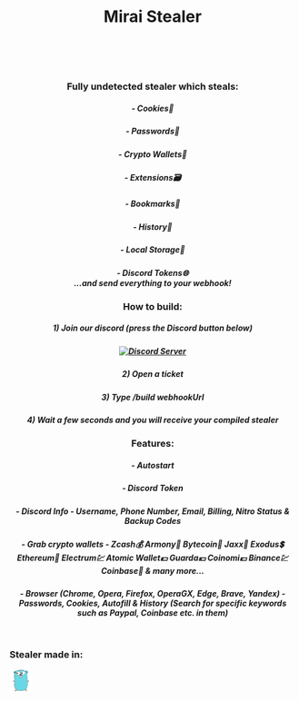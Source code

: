 
<h1 align="center">Mirai Stealer</h1>
<h1 align="center"> <img align="middle" src="https://cdn.discordapp.com/attachments/928696158610669568/1050013986269167707/image.png" alt=""></h1>
<h3 align="center">Fully undetected stealer which steals:</h3>
<h5 align="center">- Cookies🍪</h7>
<h5 align="center">- Passwords🔑</h7>
<h5 align="center">- Crypto Wallets👛</h7>
<h5 align="center">- Extensions🗃️</h7>
<h5 align="center">- Bookmarks📑</h7>
<h5 align="center">- History📜</h7>
<h5 align="center">- Local Storage📁</h7>
<br>
<h5 align="center">- Discord Tokens🌐</h7>
<br>
...and send everything to your webhook!

<h3 align="center">How to build:</h3>
<h5 align="center">1) Join our discord (press the Discord button below)</h7>
<h5 align="center"> <a href="https://discord.gg/qcbEXYxwCv" target="_blank" rel="noreferrer"> <img src="https://www.freepnglogos.com/uploads/discord-logo-png/discord-logo-logodownload-download-logotipos-1.png" alt="Discord Server" width="25" height="25"/> </a></h7>
<h5 align="center">2) Open a ticket</h7>
<h5 align="center">3) Type /build webhookUrl</h7>
<h5 align="center">4) Wait a few seconds and you will receive your compiled stealer</h7>

<h3 align="center">Features:</h3>
<h5 align="center">- Autostart</h7>
<h5 align="center">- Discord Token</h7>
<h5 align="center">- Discord Info - Username, Phone Number, Email, Billing, Nitro Status & Backup Codes</h7>
<h5 align="center">- Grab crypto wallets - Zcash💰 Armony💸 Bytecoin👛 Jaxx🤑 Exodus💲 Ethereum💎 Electrum💹 Atomic Wallet💵 Guarda💴 Coinomi💷 Binance💹 Coinbase🏦 & many more...</h7>
<h5 align="center">- Browser (Chrome, Opera, Firefox, OperaGX, Edge, Brave, Yandex) - Passwords, Cookies, Autofill & History (Search for specific keywords such as Paypal, Coinbase etc. in them)</h7>
</p>
<br>
<h3 align="left">Stealer made in:</h3>
<p align="left"> <a href="https://golang.org" target="_blank" rel="noreferrer"> <img src="https://raw.githubusercontent.com/devicons/devicon/master/icons/go/go-original.svg" alt="go" width="40" height="40"/> </a> </p>
